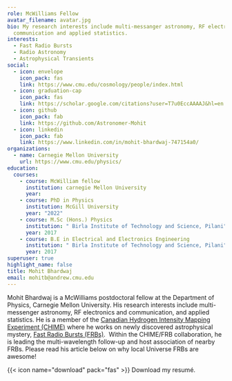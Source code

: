 ```yaml
---
role: McWilliams Fellow
avatar_filename: avatar.jpg
bio: My research interests include multi-messanger astronomy, RF electronics and
  communication and applied statistics.
interests:
  - Fast Radio Bursts
  - Radio Astronomy
  - Astrophysical Transients
social:
  - icon: envelope
    icon_pack: fas
    link: https://www.cmu.edu/cosmology/people/index.html
  - icon: graduation-cap
    icon_pack: fas
    link: https://scholar.google.com/citations?user=T7u0EccAAAAJ&hl=en
  - icon: github
    icon_pack: fab
    link: https://github.com/Astronomer-Mohit
  - icon: linkedin
    icon_pack: fab
    link: https://www.linkedin.com/in/mohit-bhardwaj-747154a0/
organizations:
  - name: Carnegie Mellon University
    url: https://www.cmu.edu/physics/
education:
  courses:
    - course: McWilliam fellow
      institution: carnegie Mellon University
      year: 
    - course: PhD in Physics
      institution: McGill University
      year: "2022"
    - course: M.Sc (Hons.) Physics
      institution: " Birla Institute of Technology and Science, Pilani"
      year: 2017
    - course: B.E in Electrical and Electronics Engineering
      institution: " Birla Institute of Technology and Science, Pilani"
      year: 2017
superuser: true
highlight_name: false
title: Mohit Bhardwaj
email: mohitb@andrew.cmu.edu
---
```

Mohit Bhardwaj is a McWilliams postdoctoral fellow at the Department of Physics, Carnegie Mellon University. His research interests include multi-messenger astronomy, RF electronics and communication, and applied statistics. He is a member of the [Canadian Hydrogen Intensity Mapping Experiment (CHIME)](https://chime-experiment.ca/en) where he works on newly discovered astrophysical mystery, [Fast Radio Bursts (FRBs)](https://en.wikipedia.org/wiki/Fast_radio_burst).  Within the CHIME/FRB collaboration, he is leading the multi-wavelength follow-up and host association of nearby FRBs. Please read his article below on why local Universe FRBs are awesome!

{{< icon name="download" pack="fas" >}} Download my resumé.

<!-- {{< staticref "https://drive.google.com/file/d/17QTPOupkoY1KcN92X3-XgudZgnk-yVOe/view?usp=sharing" "newtab" >}}resumé{{< /staticref >}}. -->
